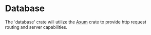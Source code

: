 # Database 

The 'database' crate will utilize the [Axum](https://docs.rs/axum/latest/axum/) crate to provide http request routing and server capabilities.


